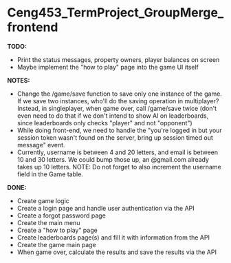 # Ceng453_TermProject_GroupMerge_frontend

**TODO:**

* Print the status messages, property owners, player balances on screen
* Maybe implement the "how to play" page into the game UI itself

**NOTES:**

* Change the /game/save function to save only one instance of the game. If we save two instances, who'll do the saving
  operation in multiplayer? Instead, in singleplayer, when game over, call /game/save twice (don't even need to do that
  if we don't intend to show AI on leaderboards, since leaderboards only checks "player" and not "opponent")
* While doing front-end, we need to handle the "you're logged in but your session token wasn't found on the server,
  bring up session timed out message" event.
* Currently, username is between 4 and 20 letters, and email is between 10 and 30 letters. We could bump those up, an
  @gmail.com already takes up 10 letters. NOTE: Do not forget to also increment the username field in the Game table.

**DONE:**

* Create game logic
* Create a login page and handle user authentication via the API
* Create a forgot password page
* Create the main menu
* Create a "how to play" page
* Create leaderboards page(s) and fill it with information from the API
* Create the game main page
* When game over, calculate the results and save the results via the API
